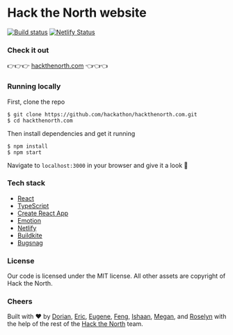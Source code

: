 # Hack the North website

[![Build status](https://badge.buildkite.com/e0b3634fe73c0173056e76fc7c7c22626524d5811c699e1c1f.svg?branch=release)](https://buildkite.com/hack-the-north/hack-the-north-website) [![Netlify Status](https://api.netlify.com/api/v1/badges/f47627a9-5c63-49d2-a3c2-03399ef48964/deploy-status)](https://app.netlify.com/sites/hackthenorth/deploys)

### Check it out

👉👉👉 [hackthenorth.com](https://hackthenorth.com) 👈👈👈

### Running locally

First, clone the repo

```
$ git clone https://github.com/hackathon/hackthenorth.com.git
$ cd hackthenorth.com
```

Then install dependencies and get it running

```
$ npm install
$ npm start
```

Navigate to `localhost:3000` in your browser and give it a look 👀

### Tech stack

- [React](https://reactjs.org/)
- [TypeScript](https://www.typescriptlang.org/)
- [Create React App](https://github.com/facebook/create-react-app/)
- [Emotion](https://emotion.sh/docs/introduction)
- [Netlify](https://www.netlify.com/)
- [Buildkite](https://buildkite.com)
- [Bugsnag](https://www.bugsnag.com)

### License

Our code is licensed under the MIT license. All other assets are copyright of Hack the North.

### Cheers

Built with ❤️ by [Dorian](https://github.com/dourian), [Eric](https://github.com/ericcxie), [Eugene](https://github.com/Ezzhingy), [Feng](https://github.com/fengzhang789), [Ishaan](https://github.com/ishaan1013), [Megan](https://github.com/mw-171), and [Roselyn](https://github.com/roselynh100) with the help of the rest of the [Hack the North](https://github.com/orgs/hackathon/people) team.
